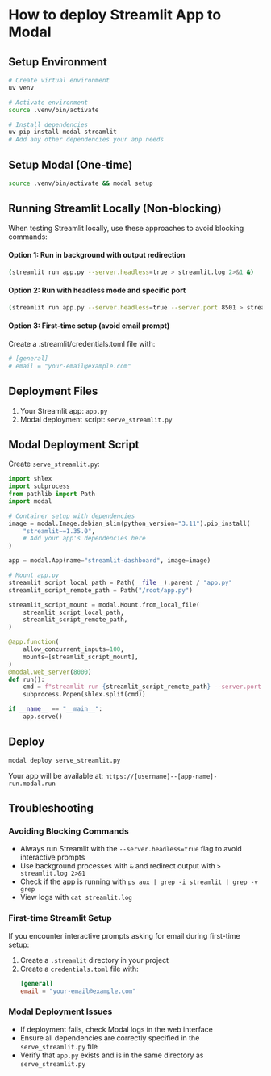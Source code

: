# How to deploy Streamlit App to Modal

## Setup Environment
```bash
# Create virtual environment
uv venv

# Activate environment
source .venv/bin/activate

# Install dependencies
uv pip install modal streamlit
# Add any other dependencies your app needs
```

## Setup Modal (One-time)
```bash
source .venv/bin/activate && modal setup
```

## Running Streamlit Locally (Non-blocking)
When testing Streamlit locally, use these approaches to avoid blocking commands:

#### Option 1: Run in background with output redirection
```bash
(streamlit run app.py --server.headless=true > streamlit.log 2>&1 &)
```

#### Option 2: Run with headless mode and specific port
```bash
(streamlit run app.py --server.headless=true --server.port 8501 > streamlit.log 2>&1 &)
```

#### Option 3: First-time setup (avoid email prompt)
Create a .streamlit/credentials.toml file with:
```bash
# [general]
# email = "your-email@example.com"
```

## Deployment Files
1. Your Streamlit app: `app.py`
2. Modal deployment script: `serve_streamlit.py`

## Modal Deployment Script
Create `serve_streamlit.py`:
```python
import shlex
import subprocess
from pathlib import Path
import modal

# Container setup with dependencies
image = modal.Image.debian_slim(python_version="3.11").pip_install(
    "streamlit~=1.35.0",
    # Add your app's dependencies here
)

app = modal.App(name="streamlit-dashboard", image=image)

# Mount app.py
streamlit_script_local_path = Path(__file__).parent / "app.py"
streamlit_script_remote_path = Path("/root/app.py")

streamlit_script_mount = modal.Mount.from_local_file(
    streamlit_script_local_path,
    streamlit_script_remote_path,
)

@app.function(
    allow_concurrent_inputs=100,
    mounts=[streamlit_script_mount],
)
@modal.web_server(8000)
def run():
    cmd = f"streamlit run {streamlit_script_remote_path} --server.port 8000 --server.enableCORS=false --server.enableXsrfProtection=false"
    subprocess.Popen(shlex.split(cmd))

if __name__ == "__main__":
    app.serve()
```

## Deploy
```bash
modal deploy serve_streamlit.py
```

Your app will be available at: `https://[username]--[app-name]-run.modal.run`

## Troubleshooting

### Avoiding Blocking Commands
- Always run Streamlit with the `--server.headless=true` flag to avoid interactive prompts
- Use background processes with `&` and redirect output with `> streamlit.log 2>&1`
- Check if the app is running with `ps aux | grep -i streamlit | grep -v grep`
- View logs with `cat streamlit.log`

### First-time Streamlit Setup
If you encounter interactive prompts asking for email during first-time setup:
1. Create a `.streamlit` directory in your project
2. Create a `credentials.toml` file with:
   ```toml
   [general]
   email = "your-email@example.com"
   ```

### Modal Deployment Issues
- If deployment fails, check Modal logs in the web interface
- Ensure all dependencies are correctly specified in the `serve_streamlit.py` file
- Verify that `app.py` exists and is in the same directory as `serve_streamlit.py`

